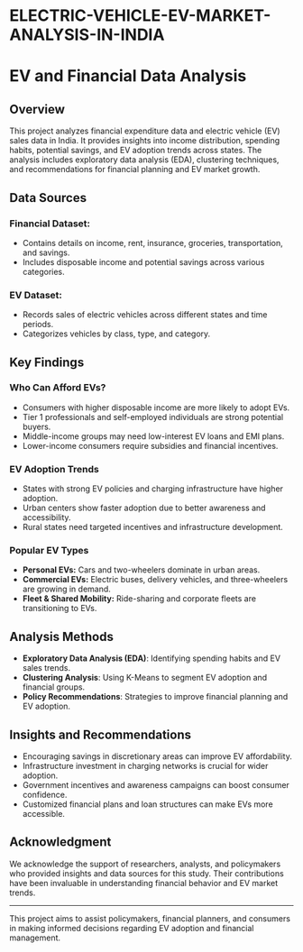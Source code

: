 # ELECTRIC-VEHICLE-EV-MARKET-ANALYSIS-IN-INDIA

# EV and Financial Data Analysis

## Overview
This project analyzes financial expenditure data and electric vehicle (EV) sales data in India. It provides insights into income distribution, spending habits, potential savings, and EV adoption trends across states. The analysis includes exploratory data analysis (EDA), clustering techniques, and recommendations for financial planning and EV market growth.

## Data Sources
### Financial Dataset:
- Contains details on income, rent, insurance, groceries, transportation, and savings.
- Includes disposable income and potential savings across various categories.

### EV Dataset:
- Records sales of electric vehicles across different states and time periods.
- Categorizes vehicles by class, type, and category.

## Key Findings
### Who Can Afford EVs?
- Consumers with higher disposable income are more likely to adopt EVs.
- Tier 1 professionals and self-employed individuals are strong potential buyers.
- Middle-income groups may need low-interest EV loans and EMI plans.
- Lower-income consumers require subsidies and financial incentives.

### EV Adoption Trends
- States with strong EV policies and charging infrastructure have higher adoption.
- Urban centers show faster adoption due to better awareness and accessibility.
- Rural states need targeted incentives and infrastructure development.

### Popular EV Types
- **Personal EVs:** Cars and two-wheelers dominate in urban areas.
- **Commercial EVs:** Electric buses, delivery vehicles, and three-wheelers are growing in demand.
- **Fleet & Shared Mobility:** Ride-sharing and corporate fleets are transitioning to EVs.

## Analysis Methods
- **Exploratory Data Analysis (EDA)**: Identifying spending habits and EV sales trends.
- **Clustering Analysis**: Using K-Means to segment EV adoption and financial groups.
- **Policy Recommendations**: Strategies to improve financial planning and EV adoption.

## Insights and Recommendations
- Encouraging savings in discretionary areas can improve EV affordability.
- Infrastructure investment in charging networks is crucial for wider adoption.
- Government incentives and awareness campaigns can boost consumer confidence.
- Customized financial plans and loan structures can make EVs more accessible.


## Acknowledgment
We acknowledge the support of researchers, analysts, and policymakers who provided insights and data sources for this study. Their contributions have been invaluable in understanding financial behavior and EV market trends.

---

This project aims to assist policymakers, financial planners, and consumers in making informed decisions regarding EV adoption and financial management.

